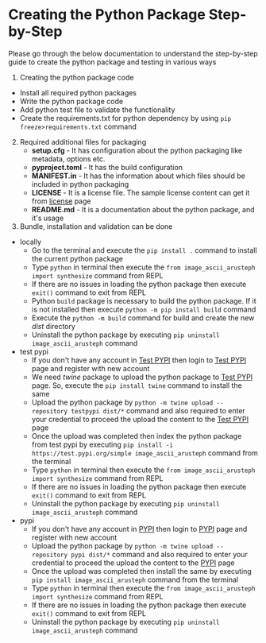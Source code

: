 # Creating the Python Package Step-by-Step
Please go through the below documentation to understand the step-by-step guide to create the python package and testing in various ways

1. Creating the python package code
  - Install all required python packages
  - Write the python package code
  - Add python test file to validate the functionality
  - Create the requirements.txt for python dependency by using `pip freeze>requirements.txt` command
2. Required additional files for packaging
    - **setup.cfg** - It has configuration about the python packaging like metadata, options etc.
    - **pyproject.toml** - It has the build configuration
    - **MANIFEST.in** - It has the information about which files should be included in python packaging
    - **LICENSE** - It is a license file. The sample license content can get it from [license](https://choosealicense.com/) page
    - **README.md** - It is a documentation about the python package, and it's usage
3. Bundle, installation and validation can be done
  - locally
    - Go to the terminal and execute the `pip install .` command to install the current python package 
    - Type `python` in terminal then execute the `from image_ascii_arusteph import synthesize` command from REPL
    - If there are no issues in loading the python package then execute `exit()` command to exit from REPL
    - Python `build` package is necessary to build the python package. If it is not installed then execute `python -m pip install build` command
    - Execute the `python -m build` command for build and create the new *dist* directory
    - Uninstall the python package by executing `pip uninstall image_ascii_arusteph` command
  - test pypi
    - If you don't have any account in [Test PYPI](http://test.pypi.org) then login to [Test PYPI](http://test.pypi.org) page and register with new account
    - We need *twine* package to upload the python package to [Test PYPI](http://test.pypi.org) page. So, execute the `pip install twine` command to install the same
    - Upload the python package by `python -m twine upload --repository testpypi dist/*` command and also required to enter your credential to proceed the upload the content to the [Test PYPI](http://test.pypi.org) page
    - Once the upload was completed then index the python package from test pypi by executing `pip install -i https://test.pypi.org/simple image_ascii_arusteph` command from the terminal
    - Type `python` in terminal then execute the `from image_ascii_arusteph import synthesize` command from REPL
    - If there are no issues in loading the python package then execute `exit()` command to exit from REPL
    - Uninstall the python package by executing `pip uninstall image_ascii_arusteph` command
  - pypi
    - If you don't have any account in [PYPI](http://pypi.org) then login to [PYPI](http://pypi.org) page and register with new account
    - Upload the python package by `python -m twine upload --repository pypi dist/*` command and also required to enter your credential to proceed the upload the content to the [PYPI](http://pypi.org) page
    - Once the upload was completed then install the same by executing `pip install image_ascii_arusteph` command from the terminal
    - Type `python` in terminal then execute the `from image_ascii_arusteph import synthesize` command from REPL
    - If there are no issues in loading the python package then execute `exit()` command to exit from REPL
    - Uninstall the python package by executing `pip uninstall image_ascii_arusteph` command